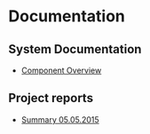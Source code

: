 Documentation
=============

System Documentation
--------------------

- [Component Overview](system_overview.md)

Project reports
---------------

- [Summary 05.05.2015](summary.md)
